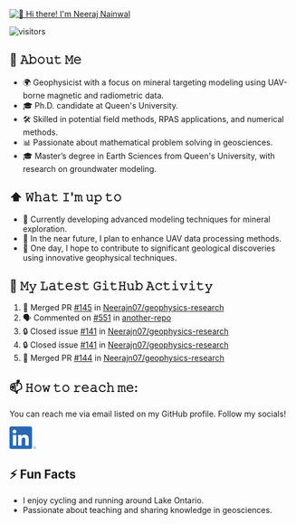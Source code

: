 [<img src="https://raw.githubusercontent.com/Neerajn07/Neerajn07/master/intro.gif" alt="👋 Hi there! I'm Neeraj Nainwal" title="👋 Hi there! I'm Neeraj Nainwal"/>](https://neerajn07.github.io/)

![visitors](https://vbr.nathanchung.dev/badge?page_id=Neerajn07.Neerajn07&color=00cf00)

## :book: 𝙰𝚋𝚘𝚞𝚝 𝙼𝚎
- 🌍 Geophysicist with a focus on mineral targeting modeling using UAV-borne magnetic and radiometric data.
- 🎓 Ph.D. candidate at Queen's University.
- 🛠 Skilled in potential field methods, RPAS applications, and numerical methods.
- 📊 Passionate about mathematical problem solving in geosciences.
- 🎓 Master’s degree in Earth Sciences from Queen's University, with research on groundwater modeling.

## ⬆ 𝚆𝚑𝚊𝚝 𝙸'𝚖 𝚞𝚙 𝚝𝚘
- 🔨 Currently developing advanced modeling techniques for mineral exploration.
- 🎯 In the near future, I plan to enhance UAV data processing methods.
- 🤞 One day, I hope to contribute to significant geological discoveries using innovative geophysical techniques.

## 🔔 𝙼𝚢 𝙻𝚊𝚝𝚎𝚜𝚝 𝙶𝚒𝚝𝙷𝚞𝚋 𝙰𝚌𝚝𝚒𝚟𝚒𝚝𝚢
<!--START_SECTION:activity-->
1. 🎉 Merged PR [#145](https://github.com/Neerajn07/geophysics-research/pull/145) in [Neerajn07/geophysics-research](https://github.com/Neerajn07/geophysics-research)
2. 🗣 Commented on [#551](https://github.com/another-repo/issues/551#issuecomment-2322203894) in [another-repo](https://github.com/another-repo)
3. 🔒 Closed issue [#141](https://github.com/Neerajn07/geophysics-research/issues/141) in [Neerajn07/geophysics-research](https://github.com/Neerajn07/geophysics-research)
4. 🔒 Closed issue [#141](https://github.com/Neerajn07/geophysics-research/issues/141) in [Neerajn07/geophysics-research](https://github.com/Neerajn07/geophysics-research)
5. 🎉 Merged PR [#144](https://github.com/Neerajn07/geophysics-research/pull/144) in [Neerajn07/geophysics-research](https://github.com/Neerajn07/geophysics-research)
<!--END_SECTION:activity-->

## 📫 𝙷𝚘𝚠 𝚝𝚘 𝚛𝚎𝚊𝚌𝚑 𝚖𝚎:
You can reach me via email listed on my GitHub profile. Follow my socials!

[<img src="https://raw.githubusercontent.com/Neerajn07/Neerajn07/master/socials/linkedin.png" height="40em" align="center" alt="Follow Neeraj Nainwal on LinkedIn" title="Follow Neeraj Nainwal on LinkedIn"/>](https://linkedin.com/in/neerajn07)

## ⚡ Fun Facts
- I enjoy cycling and running around Lake Ontario.
- Passionate about teaching and sharing knowledge in geosciences.

